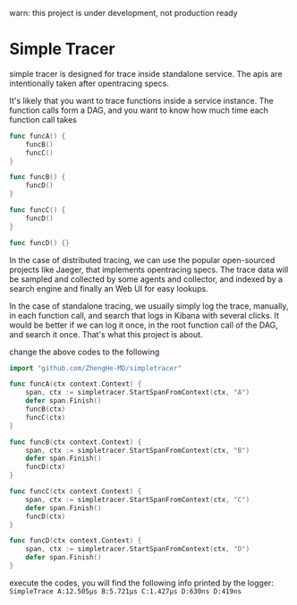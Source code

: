 warn: this project is under development, not production ready

# Simple Tracer

simple tracer is designed for trace inside standalone service. The apis are intentionally taken after opentracing specs.

It's likely that you want to trace functions inside a service instance. The function calls form a DAG, and you want to know how much time each function call takes

```go
func funcA() {
	funcB()
	funcC()
}

func funcB() {
	funcD()
}

func funcC() {
	funcD()
}

func funcD() {}
```
In the case of distributed tracing, we can use the popular open-sourced projects like Jaeger, that implements opentracing specs. The trace data will be sampled and collected by some agents and collector, and indexed by a search engine and finally an Web UI for easy lookups.

In the case of standalone tracing, we usually simply log the trace, manually, in each function call, and search that logs in Kibana with several clicks. It would be better if we can log it once, in the root function call of the DAG, and search it once. That's what this project is about.

change the above codes to the following
```go
import "github.com/ZhengHe-MD/simpletracer"

func funcA(ctx context.Context) {
	span, ctx := simpletracer.StartSpanFromContext(ctx, "A")
	defer span.Finish()
	funcB(ctx)
	funcC(ctx)
}

func funcB(ctx context.Context) {
	span, ctx := simpletracer.StartSpanFromContext(ctx, "B")
	defer span.Finish()
	funcD(ctx)
}

func funcC(ctx context.Context) {
	span, ctx := simpletracer.StartSpanFromContext(ctx, "C")
	defer span.Finish()
	funcD(ctx)
}

func funcD(ctx context.Context) {
	span, ctx := simpletracer.StartSpanFromContext(ctx, "D")
	defer span.Finish()
}
``` 
execute the codes, you will find the following info printed by the logger: `SimpleTrace A:12.505µs B:5.721µs C:1.427µs D:630ns D:419ns`




 